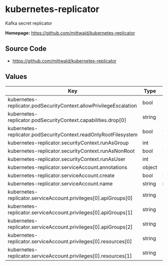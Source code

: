 # kubernetes-replicator

Kafka secret replicator

**Homepage:** <https://github.com/mittwald/kubernetes-replicator>

## Source Code

* <https://github.com/mittwald/kubernetes-replicator>

## Values

| Key | Type | Default | Description |
|-----|------|---------|-------------|
| kubernetes-replicator.podSecurityContext.allowPrivilegeEscalation | bool | `false` |  |
| kubernetes-replicator.podSecurityContext.capabilities.drop[0] | string | `"ALL"` |  |
| kubernetes-replicator.podSecurityContext.readOnlyRootFilesystem | bool | `true` |  |
| kubernetes-replicator.securityContext.runAsGroup | int | `1000` |  |
| kubernetes-replicator.securityContext.runAsNonRoot | bool | `true` |  |
| kubernetes-replicator.securityContext.runAsUser | int | `1000` |  |
| kubernetes-replicator.serviceAccount.annotations | object | `{}` |  |
| kubernetes-replicator.serviceAccount.create | bool | `true` |  |
| kubernetes-replicator.serviceAccount.name | string | `nil` |  |
| kubernetes-replicator.serviceAccount.privileges[0].apiGroups[0] | string | `""` |  |
| kubernetes-replicator.serviceAccount.privileges[0].apiGroups[1] | string | `"apps"` |  |
| kubernetes-replicator.serviceAccount.privileges[0].apiGroups[2] | string | `"extensions"` |  |
| kubernetes-replicator.serviceAccount.privileges[0].resources[0] | string | `"secrets"` |  |
| kubernetes-replicator.serviceAccount.privileges[0].resources[1] | string | `"configmaps"` |  |